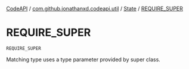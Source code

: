 [CodeAPI](../../index.md) / [com.github.jonathanxd.codeapi.util](../index.md) / [State](index.md) / [REQUIRE_SUPER](.)

# REQUIRE_SUPER

`REQUIRE_SUPER`

Matching type uses a type parameter provided by super class.

